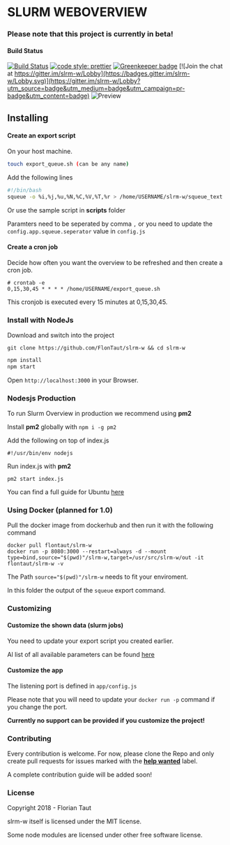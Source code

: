 # SLURM WEBOVERVIEW

### Please note that this project is currently in beta!

#### Build Status
[![Build Status](https://img.shields.io/travis/FlonTaut/slrm-w.svg?style=flat-square)](https://travis-ci.com/FlonTaut/slrm-w)
[![code style: prettier](https://img.shields.io/badge/code_style-prettier-ff69b4.svg?style=flat-square)](https://github.com/prettier/prettier) 
[![Greenkeeper badge](https://badges.greenkeeper.io/FlonTaut/slrm-w.svg)](https://greenkeeper.io/) [![Join the chat at https://gitter.im/slrm-w/Lobby](https://badges.gitter.im/slrm-w/Lobby.svg)](https://gitter.im/slrm-w/Lobby?utm_source=badge&utm_medium=badge&utm_campaign=pr-badge&utm_content=badge)
![Preview](https://github.com/FlonTaut/slrm-w/raw/master/res/preview.png "Preview")

## Installing
#### Create an export script

On your host machine. 
```bash
touch export_queue.sh (can be any name)
```
Add the following lines
```bash
#!/bin/bash
squeue -o %i,%j,%u,%N,%C,%V,%T,%r > /home/USERNAME/slrm-w/squeue_text
```
Or use the sample script in <b>scripts</b> folder

Paramters need to be seperated by comma ```,``` or you need to update the ```config.app.squeue.seperator``` value in ```config.js```

#### Create a cron job
Decide how often you want the overview to be refreshed and then create a cron job.
```
# crontab -e
0,15,30,45 * * * * /home/USERNAME/export_queue.sh
```
This cronjob is executed every 15 minutes at 0,15,30,45.
### Install with NodeJs

Download and switch into the project
```
git clone https://github.com/FlonTaut/slrm-w && cd slrm-w
```
```javascript
npm install
npm start
```
Open ```http://localhost:3000``` in your Browser.

### Nodesjs Production
To run Slurm Overview in production we recommend using <b>pm2</b>

Install <b>pm2</b> globally with ```npm i -g pm2```

Add the following on top of index.js
```
#!/usr/bin/env nodejs
```
Run index.js with <b>pm2</b>
```
pm2 start index.js
```
You can find a full guide for Ubuntu [here](https://www.digitalocean.com/community/tutorials/how-to-set-up-a-node-js-application-for-production-on-ubuntu-16-04)


### Using Docker (planned for 1.0)

Pull the docker image from dockerhub and then run it with the following command

```docker
docker pull flontaut/slrm-w
docker run -p 8080:3000 --restart=always -d --mount type=bind,source="$(pwd)"/slrm-w,target=/usr/src/slrm-w/out -it flontaut/slrm-w -v
```

The Path ```source="$(pwd)"/slrm-w``` needs to fit your enviroment.

In this folder the output of the ```squeue``` export command.



### Customizing
#### Customize the shown data (slurm jobs)
You need to update your export script you created earlier.

Al list of all available parameters can be found [here](http://geco.mines.edu/prototype/How_do_I_manage_jobs/squeue.html)

#### Customize the app
The listening port is defined in ```app/config.js```

Please note that you will need to update your ```docker run -p``` command if you change the port.

<b>Currently no support can be provided if you customize the project!</b>

### Contributing
Every contribution is welcome.
For now, please clone the Repo and only create pull requests for issues marked with the <b>[help wanted](https://github.com/FlonTaut/slrm-w/labels/help%20wanted)</b> label.

A complete contribution guide will be added soon!

### License
Copyright 2018 - Florian Taut

slrm-w itself is licensed under the MIT license.

Some node modules are licensed under other free software license.
